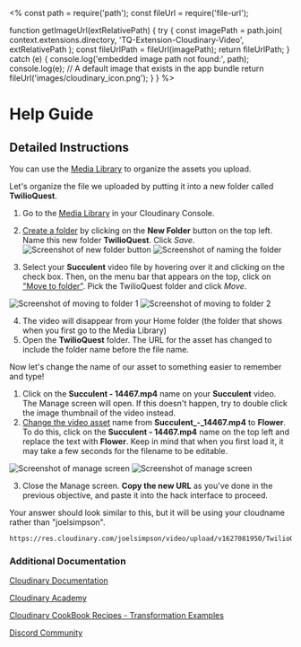 <%
const path = require('path');
const fileUrl = require('file-url');

function getImageUrl(extRelativePath) {
  try {
    const imagePath = path.join(
      context.extensions.directory,
      'TQ-Extension-Cloudinary-Video',
      extRelativePath
    );
    const fileUrlPath = fileUrl(imagePath);
    return fileUrlPath;
  } catch (e) {
    console.log('embedded image path not found:', path);
    console.log(e);
    // A default image that exists in the app bundle
    return fileUrl('images/cloudinary_icon.png'); 
  }
}
%>

<style>
    img {
        max-width: 400px;
    }
</style>

# Help Guide

## Detailed Instructions

You can use the [Media Library](https://cloudinary.com/console/media_library?utm_source=twilio&utm_medium=event&utm_campaign=cloudinary-twilioquest-2021) to organize the assets you upload. 

Let's organize the file we uploaded by putting it into a new folder called **TwilioQuest**.

1. Go to the [Media Library](https://cloudinary.com/console/media_library?utm_source=twilio&utm_medium=event&utm_campaign=cloudinary-twilioquest-2021) in your Cloudinary Console.
2. [Create a folder](https://cloudinary.com/documentation/dam_folders_collections_sharing#create_folders?utm_source=twilio&utm_medium=event&utm_campaign=cloudinary-twilioquest-2021) by clicking on the **New Folder** button on the top left. Name this new folder **TwilioQuest**. Click _Save_.
![Screenshot of new folder button](<%=getImageUrl('images/objectives/m2_o2_newfolder.png')%>)
![Screenshot of naming the folder](<%=getImageUrl('images/objectives/m2_o2_namefolder.png')%>)

3. Select your **Succulent** video file by hovering over it and clicking on the check box. Then, on the menu bar that appears on the top, click on ["Move to folder"](https://cloudinary.com/documentation/dam_folders_collections_sharing#move_assets_between_folders?utm_source=twilio&utm_medium=event&utm_campaign=cloudinary-twilioquest-2021). Pick the TwilioQuest folder and click _Move_.

![Screenshot of moving to folder 1](<%=getImageUrl('images/objectives/m2_o2_movetofolder.png')%>)
![Screenshot of moving to folder 2](<%=getImageUrl('images/objectives/m2_o2_movetofolderwidget.png')%>)


4. The video will disappear from your Home folder (the folder that shows when you first go to the Media Library)
5. Open the **TwilioQuest** folder. The URL for the asset has changed to include the folder name before the file name.

Now let's change the name of our asset to something easier to remember and type!

1. Click on the **Succulent - 14467.mp4** name on your **Succulent** video. The Manage screen will open. If this doesn't happen, try to double click the image thumbnail of the video instead.
2. [Change the video asset](https://cloudinary.com/documentation/dam_manage_individual_assets?utm_source=twilio&utm_medium=event&utm_campaign=cloudinary-twilioquest-2021) name from **Succulent_-_14467.mp4** to **Flower**. To do this, click on the **Succulent - 14467.mp4** name on the top left and replace the text with **Flower**.
Keep in mind that when you first load it, it may take a few seconds for the filename to be editable.

![Screenshot of manage screen](<%=getImageUrl('images/objectives/m2_o2_manage.png')%>)
![Screenshot of manage screen](<%=getImageUrl('images/objectives/m2_o2_newname.png')%>)

3. Close the Manage screen. **Copy the new URL** as you've done in the previous objective, and paste it into the hack interface to proceed.

Your answer should look similar to this, but it will be using your cloudname rather than "joelsimpson".

```
https://res.cloudinary.com/joelsimpson/video/upload/v1627081950/TwilioQuest/Flower.mp4
```


### Additional Documentation

[Cloudinary Documentation](https://cloudinary.com/documentation?utm_source=twilio&utm_medium=event&utm_campaign=cloudinary-twilioquest-2021)

[Cloudinary Academy](https://training.cloudinary.com?utm_source=twilio&utm_medium=event&utm_campaign=cloudinary-twilioquest-2021)

[Cloudinary CookBook Recipes - Transformation Examples](https://cloudinary.com/cookbook?utm_source=twilio&utm_medium=event&utm_campaign=cloudinary-twilioquest-2021)

[Discord Community](https://discord.gg/CCsubwFbvd)